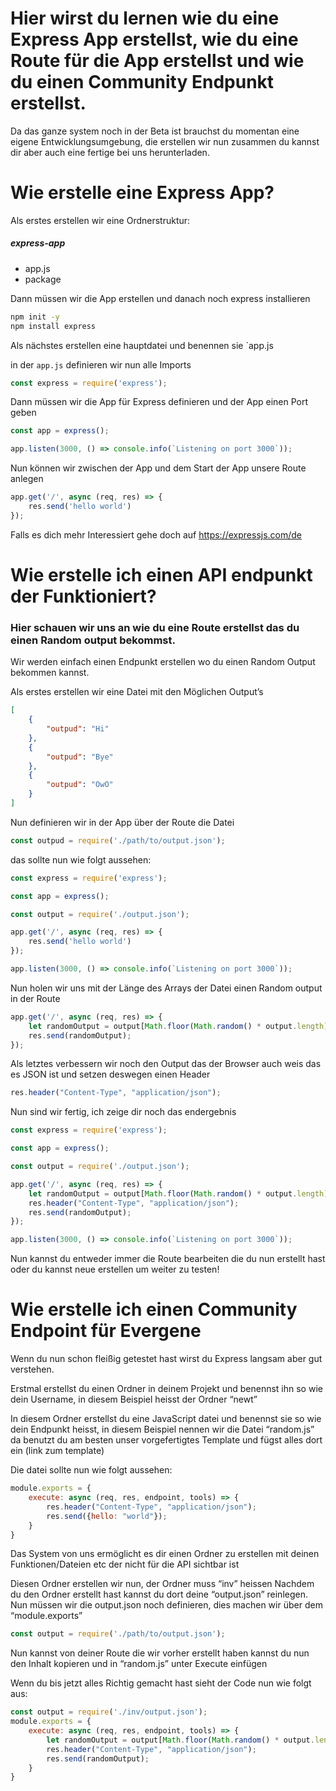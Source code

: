 # Hier wirst du lernen wie du eine Express App erstellst, wie du eine Route für die App erstellst und wie du einen Community Endpunkt erstellst.

Da das ganze system noch in der Beta ist brauchst du momentan eine eigene Entwicklungsumgebung, die erstellen wir nun zusammen du kannst dir aber auch eine fertige bei uns herunterladen.

# Wie erstelle eine Express App?
Als erstes erstellen wir eine Ordnerstruktur:
##### express-app
* app.js
* package


Dann müssen wir die App erstellen und danach noch express installieren
```sh
npm init -y
npm install express
```

Als nächstes erstellen eine hauptdatei und benennen sie `app.js

in der `app.js` definieren wir nun alle Imports

```js
const express = require('express');
```
Dann müssen wir die App für Express definieren und der App einen Port geben

```js
const app = express();

app.listen(3000, () => console.info(`Listening on port 3000`));
```

Nun können wir zwischen der App und dem Start der App unsere Route anlegen
```js
app.get('/', async (req, res) => {
    res.send('hello world')
});
```

Falls es dich mehr Interessiert gehe doch auf https://expressjs.com/de

# Wie erstelle ich einen API endpunkt der Funktioniert?

### Hier schauen wir uns an wie du eine Route erstellst das du einen Random output bekommst.
Wir werden einfach einen Endpunkt erstellen wo du einen Random Output bekommen kannst.

Als erstes erstellen wir eine Datei mit den Möglichen Output’s

```json
[
    {
        "outpud": "Hi"
    },
    {
        "outpud": "Bye"
    },
    {
        "outpud": "OwO"
    }
]
```
Nun definieren wir in der App über der Route die Datei

```js
const outpud = require('./path/to/output.json');
```

das sollte nun wie folgt aussehen:
```js
const express = require('express');

const app = express();

const output = require('./output.json');

app.get('/', async (req, res) => {
    res.send('hello world')
});

app.listen(3000, () => console.info(`Listening on port 3000`));
```
Nun holen wir uns mit der Länge des Arrays der Datei einen Random output in der Route
```js
app.get('/', async (req, res) => {
    let randomOutput = output[Math.floor(Math.random() * output.length)];
    res.send(randomOutput);
});
```

Als letztes verbessern wir noch den Output das der Browser auch weis das es JSON ist und setzen deswegen einen Header

```js
res.header("Content-Type", "application/json");
```

Nun sind wir fertig, ich zeige dir noch das endergebnis
```js
const express = require('express');

const app = express();

const output = require('./output.json');

app.get('/', async (req, res) => {
    let randomOutput = output[Math.floor(Math.random() * output.length)];
    res.header("Content-Type", "application/json");
    res.send(randomOutput);
});

app.listen(3000, () => console.info(`Listening on port 3000`));
```

Nun kannst du entweder immer die Route bearbeiten die du nun erstellt hast oder du kannst neue erstellen um weiter zu testen!

# Wie erstelle ich einen Community Endpoint für Evergene
Wenn du nun schon fleißig getestet hast wirst du Express langsam aber gut verstehen.

Erstmal erstellst du einen Ordner in deinem Projekt und benennst ihn so wie dein Username, in diesem Beispiel heisst der Ordner “newt”

In diesem Ordner erstellst du eine JavaScript datei und benennst sie so wie dein Endpunkt heisst, in diesem Beispiel nennen wir die Datei “random.js” da benutzt du am besten unser vorgefertigtes Template und fügst alles dort ein (link zum template)

Die datei sollte nun wie folgt aussehen:
```js
module.exports = {
    execute: async (req, res, endpoint, tools) => {
        res.header("Content-Type", "application/json");
        res.send({hello: "world"});
    }
}
```
Das System von uns ermöglicht es dir einen Ordner zu erstellen mit deinen Funktionen/Dateien etc der nicht für die API sichtbar ist

Diesen Ordner erstellen wir nun, der Ordner muss “inv” heissen
Nachdem du den Ordner erstellt hast kannst du dort deine “output.json” reinlegen.
Nun müssen wir die output.json noch definieren, dies machen wir über dem “module.exports”
```js
const output = require('./path/to/output.json');
```
Nun kannst von deiner Route die wir vorher erstellt haben kannst du nun den Inhalt kopieren und in “random.js” unter Execute einfügen

Wenn du bis jetzt alles Richtig gemacht hast sieht der Code nun wie folgt aus:
```js
const output = require('./inv/output.json');
module.exports = {
    execute: async (req, res, endpoint, tools) => {
        let randomOutput = output[Math.floor(Math.random() * output.length)];
        res.header("Content-Type", "application/json");
        res.send(randomOutput);
    }
}
```
